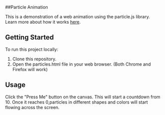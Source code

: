 ##Particle Animation 

This is a demonstration of a web animation using the particle.js library. Learn more about how it works [here](https://vincentgarreau.com/particles.js/#default).

## Getting Started

To run this project locally:

1. Clone this repository.
2. Open the particles.html file in your web browser. (Both Chrome and Firefox will work)

## Usage

Click the "Press Me" button on the canvas. This will start a countdown from 10. Once it reaches 0,particles in different shapes and colors will start flowing across the screen.


